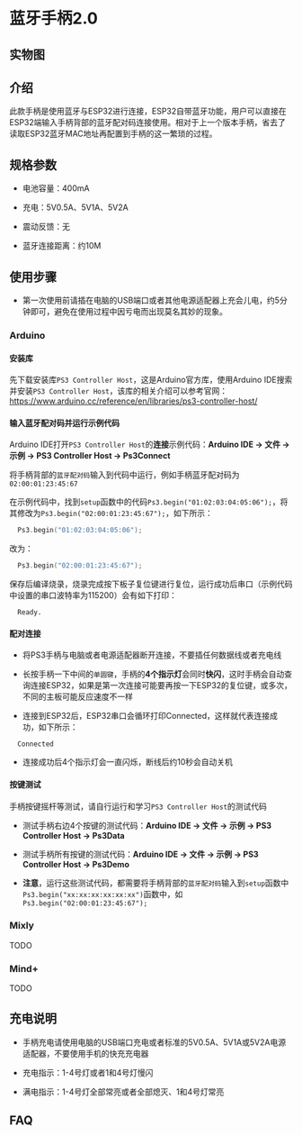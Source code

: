 # 蓝牙手柄2.0

## 实物图

## 介绍
  
此款手柄是使用蓝牙与ESP32进行连接，ESP32自带蓝牙功能，用户可以直接在ESP32端输入手柄背部的蓝牙配对码连接使用。相对于上一个版本手柄，省去了读取ESP32蓝牙MAC地址再配置到手柄的这一繁琐的过程。

## 规格参数

- 电池容量：400mA

- 充电：5V0.5A、5V1A、5V2A

- 震动反馈：无

- 蓝牙连接距离：约10M

## 使用步骤

- 第一次使用前请插在电脑的USB端口或者其他电源适配器上充会儿电，约5分钟即可，避免在使用过程中因亏电而出现莫名其妙的现象。

### Arduino

#### 安装库
  
先下载安装库`PS3 Controller Host`，这是Arduino官方库，使用Arduino IDE搜索并安装`PS3 Controller Host`，该库的相关介绍可以参考官网：<https://www.arduino.cc/reference/en/libraries/ps3-controller-host/>

#### 输入蓝牙配对码并运行示例代码
  
Arduino IDE打开`PS3 Controller Host`的**连接**示例代码：**Arduino IDE -> 文件 -> 示例 -> PS3 Controller Host -> Ps3Connect**

将手柄背部的`蓝牙配对码`输入到代码中运行，例如手柄蓝牙配对码为`02:00:01:23:45:67`

在示例代码中，找到`setup`函数中的代码`Ps3.begin("01:02:03:04:05:06");`，将其修改为`Ps3.begin("02:00:01:23:45:67");`，如下所示：

```c++
  Ps3.begin("01:02:03:04:05:06");
```

  改为：

```c++
  Ps3.begin("02:00:01:23:45:67");
```

  保存后编译烧录，烧录完成按下板子复位键进行复位，运行成功后串口（示例代码中设置的串口波特率为115200）会有如下打印：

```text
  Ready.
```

#### 配对连接

- 将PS3手柄与电脑或者电源适配器断开连接，不要插任何数据线或者充电线

- 长按手柄一下中间的`单圆键`，手柄的**4个指示灯**会同时**快闪**，这时手柄会自动查询连接ESP32，如果是第一次连接可能要再按一下ESP32的复位键，或多次，不同的主板可能反应速度不一样

- 连接到ESP32后，ESP32串口会循环打印Connected，这样就代表连接成功，如下所示：

```text
  Connected
```

- 连接成功后4个指示灯会一直闪烁，断线后约10秒会自动关机

#### 按键测试

手柄按键摇杆等测试，请自行运行和学习`PS3 Controller Host`的测试代码

- 测试手柄右边4个按键的测试代码：**Arduino IDE -> 文件 -> 示例 -> PS3 Controller Host -> Ps3Data**

- 测试手柄所有按键的测试代码：**Arduino IDE -> 文件 -> 示例 -> PS3 Controller Host -> Ps3Demo**

- **注意**，运行这些测试代码，都需要将手柄背部的`蓝牙配对码`输入到`setup`函数中`Ps3.begin("xx:xx:xx:xx:xx:xx")`函数中，如`Ps3.begin("02:00:01:23:45:67");`

### Mixly

TODO

### Mind+

TODO

## 充电说明

- 手柄充电请使用电脑的USB端口充电或者标准的5V0.5A、5V1A或5V2A电源适配器，不要使用手机的快充充电器

- 充电指示：1-4号灯或者1和4号灯慢闪

- 满电指示：1-4号灯全部常亮或者全部熄灭、1和4号灯常亮

## FAQ
